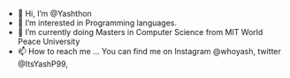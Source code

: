 - 👋 Hi, I’m @Yashthon
- 👀 I’m interested in Programming languages.
- 🌱 I’m currently doing Masters in Computer Science from MIT World Peace University
- 📫 How to reach me ... You can find me on Instagram @whoyash, twitter @ItsYashP99, 
<!-- - Linkedin https://www.linkedin.com/in/yash-prajapati-246024206 Email yashnitinpprajapati@gmail.com -->
<!---
Yashthon/Yashthon is a ✨ special ✨ repository because its `README.md` (this file) appears on your GitHub profile.
You can click the Preview link to take a look at your changes.
--->

